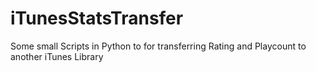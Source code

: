 iTunesStatsTransfer
===================

Some small Scripts in Python to for transferring Rating and Playcount to another iTunes Library